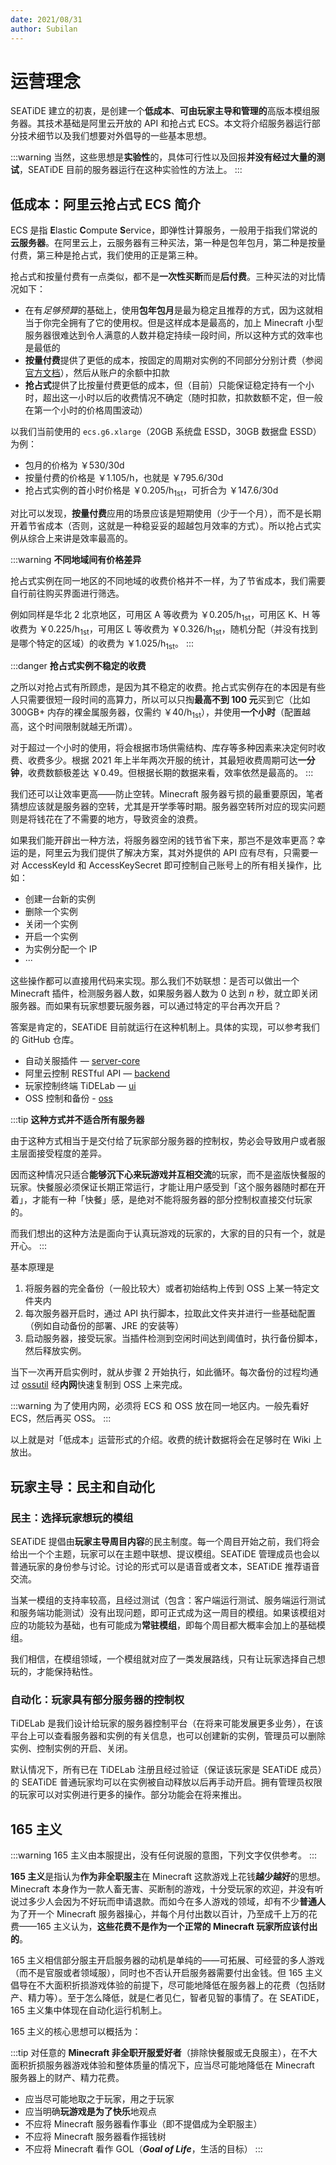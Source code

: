 ```yaml
---
date: 2021/08/31
author: Subilan
---
```


# 运营理念

SEATiDE 建立的初衷，是创建一个**低成本**、**可由玩家主导和管理的**高版本模组服务器。其技术基础是阿里云开放的 API 和抢占式 ECS。本文将介绍服务器运行部分技术细节以及我们想要对外倡导的一些基本思想。

:::warning
当然，这些思想是**实验性**的，具体可行性以及回报**并没有经过大量的测试**，SEATiDE 目前的服务器运行在这种实验性的方法上。
:::

## 低成本：阿里云抢占式 ECS 简介

ECS 是指 **E**lastic **C**ompute **S**ervice，即弹性计算服务，一般用于指我们常说的**云服务器**。在阿里云上，云服务器有三种买法，第一种是包年包月，第二种是按量付费，第三种是抢占式，我们使用的正是第三种。

抢占式和按量付费有一点类似，都不是**一次性买断**而是**后付费**。三种买法的对比情况如下：
- 在有*足够预算*的基础上，使用**包年包月**是最为稳定且推荐的方式，因为这就相当于你完全拥有了它的使用权。但是这样成本是最高的，加上 Minecraft 小型服务器很难达到令人满意的人数并稳定持续一段时间，所以这种方式的效率也是最低的
- **按量付费**提供了更低的成本，按固定的周期对实例的不同部分分别计费（参阅[官方文档](https://help.aliyun.com/document_detail/40653.html)），然后从账户的余额中扣款
- **抢占式**提供了比按量付费更低的成本，但（目前）只能保证稳定持有一个小时，超出这一小时以后的收费情况不确定（随时扣款，扣款数额不定，但一般在第一个小时的价格周围波动）

以我们当前使用的 `ecs.g6.xlarge`（20GB 系统盘 ESSD，30GB 数据盘 ESSD）为例：
- 包月的价格为 $￥530/\mathrm{30d}$
- 按量付费的价格是 $￥1.105/\mathrm{h}$，也就是 $￥795.6/30\mathrm{d}$
- 抢占式实例的首小时价格是 $￥0.205/\mathrm{h_{1st}}$，可折合为 $￥147.6/\mathrm{30d}$

对比可以发现，**按量付费**应用的场景应该是短期使用（少于一个月），而不是长期开着节省成本（否则，这就是一种稳妥妥的超越包月效率的方式）。所以抢占式实例从综合上来讲是效率最高的。

:::warning
**不同地域间有价格差异**

抢占式实例在同一地区的不同地域的收费价格并不一样，为了节省成本，我们需要自行前往购买界面进行筛选。

例如同样是华北 2 北京地区，可用区 A 等收费为 $￥0.205/\mathrm{h_{1st}}$，可用区 K、H 等收费为 $￥0.225/\mathrm{h_{1st}}$，可用区 L 等收费为 $￥0.326/\mathrm{h_{1st}}$，随机分配（并没有找到是哪个特定的区域）的收费为 $￥1.025/\mathrm{h_{1st}}$。
:::

:::danger
**抢占式实例不稳定的收费**

之所以对抢占式有所顾虑，是因为其不稳定的收费。抢占式实例存在的本因是有些人只需要很短一段时间的高算力，所以可以只掏**最高不到 100 元**买到它（比如 300GB+ 内存的裸金属服务器，仅需约 $￥40/\mathrm{h_{1st}}$），并使用**一个小时**（配置越高，这个时间限制就越无所谓）。

对于超过一个小时的使用，将会根据市场供需结构、库存等多种因素来决定何时收费、收费多少。根据 2021 年上半年两次开服的统计，其最短收费周期可达**一分钟**，收费数额极差达 $￥0.49$。但根据长期的数据来看，效率依然是最高的。
:::

我们还可以让效率更高——防止空转。Minecraft 服务器亏损的最重要原因，笔者猜想应该就是服务器的空转，尤其是开学季等时期。服务器空转所对应的现实问题则是将钱花在了不需要的地方，导致资金的浪费。

如果我们能开辟出一种方法，将服务器空闲的钱节省下来，那岂不是效率更高？幸运的是，阿里云为我们提供了解决方案，其对外提供的 API 应有尽有，只需要一对 AccessKeyId 和 AccessKeySecret 即可控制自己账号上的所有相关操作，比如：

- 创建一台新的实例
- 删除一个实例
- 关闭一个实例
- 开启一个实例
- 为实例分配一个 IP
- ···

这些操作都可以直接用代码来实现。那么我们不妨联想：是否可以做出一个 Minecraft 插件，检测服务器人数，如果服务器人数为 0 达到 $n$ 秒，就立即关闭服务器。而如果有玩家想要玩服务器，可以通过特定的平台再次开启？

答案是肯定的，SEATiDE 目前就运行在这种机制上。具体的实现，可以参考我们的 GitHub 仓库。

- 自动关服插件 — [server-core](https://github.com/seatidemc/server-core)
- 阿里云控制 RESTful API — [backend](https://github.com/seatidemc/backend)
- 玩家控制终端 TiDELab — [ui](https://github.com/seatidemc/ui)
- OSS 控制和备份 - [oss](https://github.com/seatidemc/oss)

:::tip
**这种方式并不适合所有服务器**

由于这种方式相当于是交付给了玩家部分服务器的控制权，势必会导致用户或者服主层面接受程度的差异。

因而这种情况只适合**能够沉下心来玩游戏并互相交流**的玩家，而不是盗版快餐服的玩家。快餐服必须保证长期正常运行，才能让用户感受到「这个服务器随时都在开着」，才能有一种「快餐」感，是绝对不能将服务器的部分控制权直接交付玩家的。

而我们想出的这种方法是面向于认真玩游戏的玩家的，大家的目的只有一个，就是开心。
:::

基本原理是
1. 将服务器的完全备份（一般比较大）或者初始结构上传到 OSS 上某一特定文件夹内
2. 每次服务器开启时，通过 API 执行脚本，拉取此文件夹并进行一些基础配置（例如自动备份的部署、JRE 的安装等）
3. 启动服务器，接受玩家。当插件检测到空闲时间达到阈值时，执行备份脚本，然后释放实例。

当下一次再开启实例时，就从步骤 2 开始执行，如此循环。每次备份的过程均通过 [ossutil](https://github.com/aliyun/ossutil) 经**内网**快速复制到 OSS 上来完成。

:::warning
为了使用内网，必须将 ECS 和 OSS 放在同一地区内。一般先看好 ECS，然后再买 OSS。
:::

以上就是对「低成本」运营形式的介绍。收费的统计数据将会在足够时在 Wiki 上放出。

## 玩家主导：民主和自动化

### 民主：选择玩家想玩的模组

SEATiDE 提倡由**玩家主导周目内容**的民主制度。每一个周目开始之前，我们将会给出一个个主题，玩家可以在主题中联想、提议模组。SEATiDE 管理成员也会以普通玩家的身份参与讨论。讨论的形式可以是语音或者文本，SEATiDE 推荐语音交流。

当某一模组的支持率较高，且经过测试（包含：客户端运行测试、服务端运行测试和服务端功能测试）没有出现问题，即可正式成为这一周目的模组。如果该模组对应的功能较为基础，也有可能成为**常驻模组**，即每个周目都大概率会加上的基础模组。

我们相信，在模组领域，一个模组就对应了一类发展路线，只有让玩家选择自己想玩的，才能保持粘性。

### 自动化：玩家具有部分服务器的控制权

TiDELab 是我们设计给玩家的服务器控制平台（在将来可能发展更多业务），在该平台上可以查看服务器和实例的有关信息，也可以创建新的实例，管理员可以删除实例、控制实例的开启、关闭。

默认情况下，所有已在 TiDELab 注册且经过验证（保证该玩家是 SEATiDE 成员）的 SEATiDE 普通玩家均可以在实例被自动释放以后再手动开启。拥有管理员权限的玩家可以对实例进行更多的操作。部分功能会在将来推出。

## 165 主义

:::warning
165 主义由本服提出，没有任何说服的意图，下列文字仅供参考。
:::

**165 主义**是指认为**作为非全职服主**在 Minecraft 这款游戏上花钱**越少越好**的思想。Minecraft 本身作为一款人畜无害、买断制的游戏，十分受玩家的欢迎，并没有听说过多少人会因为不好玩而申请退款。而如今在多人游戏的领域，却有不少**普通人**为了开一个 Minecraft 服务器操心，并每个月付出数以百计，乃至成千上万的花费——165 主义认为，**这些花费不是作为一个正常的 Minecraft 玩家所应该付出的**。

165 主义相信部分服主开启服务器的动机是单纯的——可拓展、可经营的多人游戏（而不是官服或者领域服），同时也不否认开启服务器需要付出金钱。但 165 主义倡导在不大面积折损游戏体验的前提下，尽可能地降低在服务器上的花费（包括财产、精力等）。至于怎么降低，就是仁者见仁，智者见智的事情了。在 SEATiDE，165 主义集中体现在自动化运行机制上。

165 主义的核心思想可以概括为：

:::tip
对任意的 **Minecraft 非全职开服爱好者**（排除快餐服或无良服主），在不大面积折损服务器游戏体验和整体质量的情况下，应当尽可能地降低在 Minecraft 服务器上的财产、精力花费。
- 应当尽可能地取之于玩家，用之于玩家
- 应当明确**玩游戏是为了快乐**地观点
- 不应将 Minecraft 服务器看作事业（即不提倡成为全职服主）
- 不应将 Minecraft 服务器看作摇钱树
- 不应将 Minecraft 看作 GOL（***Goal of Life***，生活的目标）
:::